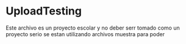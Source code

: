 # UploadTesting
Este archivo es un proyecto escolar y no deber serr tomado como un proyecto serio
se estan utilizando archivos muestra para poder
